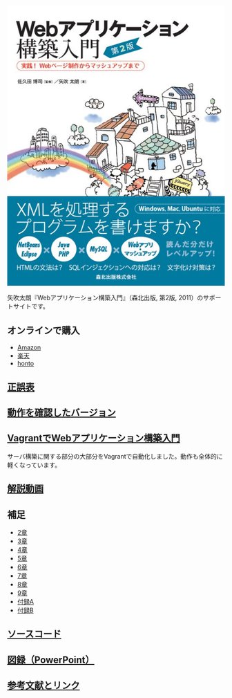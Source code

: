 <a href="http://www.amazon.co.jp/exec/obidos/ASIN/4627847327/inquisitor-22/"><img src="https://github.com/taroyabuki/webbook2/blob/master/cover.jpg?raw=true" alt="カバー" /></a>

矢吹太朗『Webアプリケーション構築入門』（森北出版, 第2版, 2011）のサポートサイトです。

## オンラインで購入

* [Amazon](http://www.amazon.co.jp/exec/obidos/ASIN/4627847327/inquisitor-22/)
* [楽天](http://hb.afl.rakuten.co.jp/hgc/0e202fa1.0c39fc04.0e202fa2.b39f0cc2/?pc=http%3a%2f%2fbooks.rakuten.co.jp%2frb%2f11124318%2f%3fscid%3daf_ich_link_txt&amp;m=http%3a%2f%2fm.rakuten.co.jp%2fbook%2fi%2f14439334%2f)
* [honto](http://honto.jp/netstore/pd-book_03397461.html)

## [正誤表](https://github.com/taroyabuki/webbook2/blob/master/errata.md)

## [動作を確認したバージョン](https://github.com/taroyabuki/webbook2/blob/master/softwares.md)

## [VagrantでWebアプリケーション構築入門](https://github.com/taroyabuki/webbook2server)

サーバ構築に関する部分の大部分をVagrantで自動化しました。動作も全体的に軽くなっています。

## [解説動画](https://github.com/taroyabuki/webbook2/blob/master/movies.md)

## 補足

* [2章](https://github.com/taroyabuki/webbook2/tree/master/src/02)
* [3章](https://github.com/taroyabuki/webbook2/tree/master/src/03)
* [4章](https://github.com/taroyabuki/webbook2/tree/master/src/04)
* [5章](https://github.com/taroyabuki/webbook2/tree/master/src/05)
* [6章](https://github.com/taroyabuki/webbook2/tree/master/src/06)
* [7章](https://github.com/taroyabuki/webbook2/tree/master/src/07)
* [8章](https://github.com/taroyabuki/webbook2/tree/master/src/08)
* [9章](https://github.com/taroyabuki/webbook2/tree/master/src/09)
* [付録A](https://github.com/taroyabuki/webbook2/tree/master/src/A)
* [付録B](https://github.com/taroyabuki/webbook2/tree/master/src/B)

## [ソースコード](https://github.com/taroyabuki/webbook2/tree/master/src)

## [図録（PowerPoint）](https://github.com/taroyabuki/webbook2/blob/master/figures.pptx?raw=true)

## [参考文献とリンク](https://github.com/taroyabuki/webbook2/blob/master/links.md)
